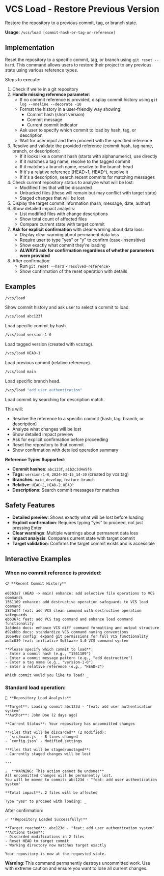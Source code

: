 # VCS Load - Restore Previous Version

Restore the repository to a previous commit, tag, or branch state.

**Usage**: `/vcs/load [commit-hash-or-tag-or-reference]`

## Implementation

Reset the repository to a specific commit, tag, or branch using `git reset --hard`. This command allows users to restore their project to any previous state using various reference types.

Steps to execute:
1. Check if we're in a git repository
2. **Handle missing reference parameter**:
   - If no commit reference is provided, display commit history using `git log --oneline --decorate -10`
   - Format the history in a user-friendly way showing:
     - Commit hash (short version)
     - Commit message
     - Current commit indicator
   - Ask user to specify which commit to load by hash, tag, or description
   - Wait for user input and then proceed with the specified reference
3. Resolve and validate the provided reference (commit hash, tag name, branch, or description):
   - If it looks like a commit hash (starts with alphanumeric), use directly
   - If it matches a tag name, resolve to the tagged commit
   - If it matches a branch name, resolve to the branch head
   - If it's a relative reference (HEAD~1, HEAD^), resolve it
   - If it's a description, search recent commits for matching messages
4. Check current repository status to analyze what will be lost:
   - Modified files that will be discarded
   - Untracked files (these will remain but may conflict with target state)
   - Staged changes that will be lost
5. Display the target commit information (hash, message, date, author)
6. Show detailed impact analysis:
   - List modified files with change descriptions
   - Show total count of affected files
   - Compare current state with target commit
7. **Ask for explicit confirmation** with clear warning about data loss:
   - Display clear warning about permanent data loss
   - Require user to type "yes" or "y" to confirm (case-insensitive)
   - Show exactly what commit they're loading
   - **ALWAYS ask for confirmation regardless of whether parameters were provided**
8. After confirmation:
   - Run `git reset --hard <resolved-reference>`
   - Show confirmation of the reset operation with details

## Examples

```bash
/vcs/load
```
Show commit history and ask user to select a commit to load.

```bash
/vcs/load abc123f
```
Load specific commit by hash.

```bash
/vcs/load version-1-0
```
Load tagged version (created with vcs:tag).

```bash
/vcs/load HEAD~1
```
Load previous commit (relative reference).

```bash
/vcs/load main
```
Load specific branch head.

```bash
/vcs/load "add user authentication"
```
Load commit by searching for description match.

This will:
- Resolve the reference to a specific commit (hash, tag, branch, or description)
- Analyze what changes will be lost
- Show detailed impact preview
- Ask for explicit confirmation before proceeding
- Reset the repository to that commit
- Show confirmation with detailed operation summary

**Reference Types Supported**:
- **Commit hashes**: `abc123f`, `a1b2c3d4e5f6`
- **Tags**: `version-1-0`, `2024-03-15_14-30` (created by vcs:tag)
- **Branches**: `main`, `develop`, `feature-branch`
- **Relative**: `HEAD~1`, `HEAD~2`, `HEAD^`
- **Descriptions**: Search commit messages for matches

## Safety Features

- **Detailed preview**: Shows exactly what will be lost before loading
- **Explicit confirmation**: Requires typing "yes" to proceed, not just pressing Enter
- **Clear warnings**: Multiple warnings about permanent data loss
- **Impact analysis**: Compares current state with target commit
- **Target validation**: Confirms the target commit exists and is accessible

## Interactive Examples

### When no commit reference is provided:
```
📋 **Recent Commit History**

e03b3a7 (HEAD -> main) enhance: add selective file operations to VCS commands
1561109 enhance: add destructive operation safeguards to VCS load command  
3875df4 feat: add VCS clean command with destructive operation safeguards
ebb367c feat: add VCS tag command and enhance load command functionality
3a5deda docs: enhance VCS diff command formatting and output structure
d92ebbb docs: standardize VCS command naming conventions
106e488 config: expand git permissions for full VCS functionality
ad4c039 feat: initialize Software 3.0 VCS command system

**Please specify which commit to load**:
- Enter a commit hash (e.g., "1561109") 
- Enter a commit message pattern (e.g., "add destructive")
- Enter a tag name (e.g., "version-1-0")
- Enter a relative reference (e.g., "HEAD~2")

Which commit would you like to load? _
```

### Standard load operation:
```
🔄 **Repository Load Analysis**

**Target**: Loading commit abc123d - "feat: add user authentication system"
**Author**: John Doe (2 days ago)

**Current Status**: Your repository has uncommitted changes

**Files that will be discarded** (2 modified):
- `src/main.js` - 8 lines changed
- `config.json` - Modified settings

**Files that will be staged/unstaged**:
- Currently staged changes will be lost

---

⚠️  **WARNING: This action cannot be undone!**
All uncommitted changes will be permanently lost.
You will be moved to commit: abc123d - "feat: add user authentication system"

**Total impact**: 2 files will be affected

Type "yes" to proceed with loading: _
```

After confirmation:
```
✅ **Repository Loaded Successfully!**

**Target reached**: abc123d - "feat: add user authentication system"
**Actions taken**:
- Discarded modifications in 2 files
- Reset HEAD to target commit
- Working directory now matches target exactly

Your repository is now at the requested state.
```

**Warning**: This command permanently destroys uncommitted work. Use with extreme caution and ensure you want to lose all current changes.